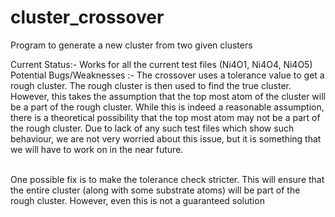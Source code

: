 # cluster_crossover
Program to generate a new cluster from two given clusters

Current Status:- Works for all the current test files (Ni4O1, Ni4O4, Ni4O5) <br>
Potential Bugs/Weaknesses :- The crossover uses a tolerance value to get a rough cluster. The rough cluster is then used to find the true cluster. However, this takes the assumption that the top most atom of the cluster will be a part of the rough cluster. While this is indeed a reasonable assumption, there is a theoretical possibility that the top most atom may not be a part of the rough cluster. Due to lack of any such test files which show such behaviour, we are not very worried about this issue, but it is something that we will have to work on in the near future. <br> <br>

One possible fix is to make the tolerance check stricter. This will ensure that the entire cluster (along with some substrate atoms) will be part of the rough cluster. However, even this is not a guaranteed solution
